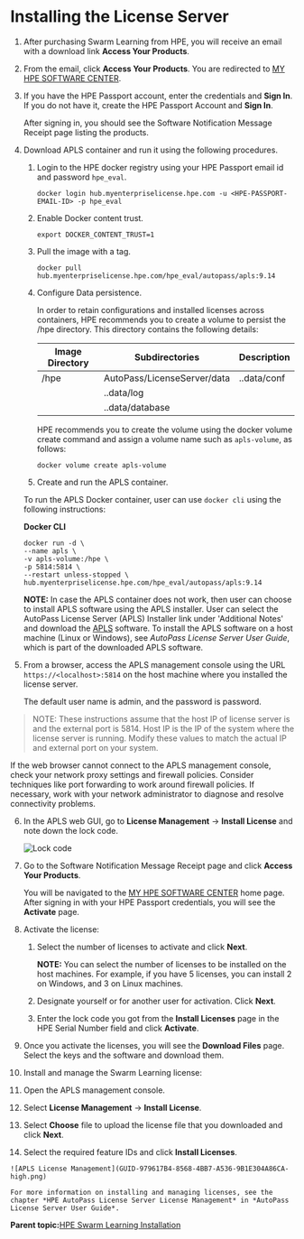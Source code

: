 # <a name="GUID-CCE936EF-FB0D-4BF1-B002-3CB9125C55B9"/> Installing the License Server

1.  After purchasing Swarm Learning from HPE, you will receive an email with a download link **Access Your Products**.

2.  From the email, click **Access Your Products**. You are redirected to [MY HPE SOFTWARE CENTER](https://myenterpriselicense.hpe.com/cwp-ui/auth/login).

3.  If you have the HPE Passport account, enter the credentials and **Sign In**. If you do not have it, create the HPE Passport Account and **Sign In**.

    After signing in, you should see the Software Notification Message Receipt page listing the products.

4.  Download APLS container and run it using the following procedures.

    1.  Login to the HPE docker registry using your HPE Passport email id and password `hpe_eval`.

        ``` 
        docker login hub.myenterpriselicense.hpe.com -u <HPE-PASSPORT-EMAIL-ID> -p hpe_eval
        ```

    2.  Enable Docker content trust.

        ```
        export DOCKER_CONTENT_TRUST=1
        ```

    3.  Pull the image with a tag.

        ```
        docker pull hub.myenterpriselicense.hpe.com/hpe_eval/autopass/apls:9.14
        ```

    4.  Configure Data persistence.

        In order to retain configurations and installed licenses across containers, HPE recommends you to create a volume to persist the /hpe directory. This directory contains the following details:

        |Image Directory                 |Subdirectories    |Description                                                                                                                                                                                                |
        |--------------------------------|------------------|-----------------------------------------------------------------------------------------------------------------------------------------------------------------------------------------------------------|
        |/hpe|AutoPass/LicenseServer/data|..data/conf       |License server configuration directory. Contains database, logs and configuration files required to persist setup across containers transactions such as restarts, deletion or upgrades to new image tags. |
        |                                |..data/log        |                                                                                                                                                                                                           |
        |                                | ..data/database  |
 
        HPE recommends you to create the volume using the docker volume create command and assign a volume name such as `apls-volume`, as follows:

        ```
        docker volume create apls-volume
        ```

    5.  Create and run the APLS container.

    To run the APLS Docker container, user can use `docker cli` using the following instructions:

    **Docker CLI**

    ```
    docker run -d \
    --name apls \
    -v apls-volume:/hpe \
    -p 5814:5814 \
    --restart unless-stopped \
    hub.myenterpriselicense.hpe.com/hpe_eval/autopass/apls:9.14
    ```

    **NOTE:** In case the APLS container does not work, then user can choose to install APLS software using the APLS installer. User can select the AutoPass License Server \(APLS\) Installer link under 'Additional Notes' and download the [APLS](https://myenterpriselicense.hpe.com/cwp-ui/free-software/APLS) software. To install the APLS software on a host machine \(Linux or Windows\), see *AutoPass License Server User Guide*, which is part of the downloaded APLS software.

5. From a browser, access the APLS management console using the URL `https://<localhost>:5814` on the host machine where you installed the license server. 

   The default user name is admin, and the password is password.

<blockquote>
    NOTE: These instructions assume that the host IP of license server is <localhost\> and the external port is 5814. Host IP is the IP of the system where the license server is running. Modify these values to match the actual IP and external port on your system.

</blockquote>
    
   If the web browser cannot connect to the APLS management console, check your network proxy settings and firewall policies. Consider techniques like port forwarding to work around firewall policies. If necessary, work with your network administrator to diagnose and resolve connectivity problems.

6. In the APLS web GUI, go to **License Management** -\> **Install License** and note down the lock code. 
   
   ![Lock code](GUID-A37C5798-B8B7-4B93-B786-A2682797AB37-high.png)

7.  Go to the Software Notification Message Receipt page and click **Access Your Products**.

    You will be navigated to the [MY HPE SOFTWARE CENTER](https://myenterpriselicense.hpe.com/cwp-ui/auth/login) home page. After signing in with your HPE Passport credentials, you will see the **Activate** page.

8.  Activate the license:

    1.  Select the number of licenses to activate and click **Next**.

        **NOTE:** You can select the number of licenses to be installed on the host machines. For example, if you have 5 licenses, you can install 2 on Windows, and 3 on Linux machines.

    2.  Designate yourself or for another user for activation. Click **Next**.

    3.  Enter the lock code you got from the **Install Licenses** page in the HPE Serial Number field and click **Activate**.

9. Once you activate the licenses, you will see the **Download Files** page. Select the keys and the software and download them. 

10. Install and manage the Swarm Learning license:
    
   1. Open the APLS management console. 
   2. Select **License Management** -\> **Install License**. 
   3. Select **Choose** file to upload the license file that you downloaded and click **Next**. 
   4. Select the required feature IDs and click **Install Licenses**.
  
    ![APLS License Management](GUID-979617B4-8568-4BB7-A536-9B1E304A86CA-high.png)

    For more information on installing and managing licenses, see the chapter *HPE AutoPass License Server License Management* in *AutoPass License Server User Guide*.


**Parent topic:**[HPE Swarm Learning Installation](GUID-01199457-73B6-45F3-99FC-164E4B25A0A3.md)